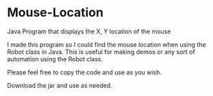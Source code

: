 # Mouse-Location
Java Program that displays the X, Y location of the mouse 

I made this program so I could find the mouse location when using the Robot class in Java. This is useful for making demos or any sort of automation using the Robot class.

Please feel free to copy the code and use as you wish.

Download the jar and use as needed.
